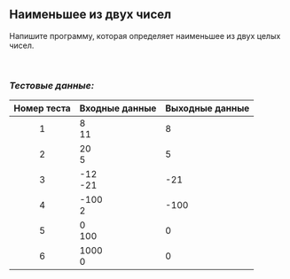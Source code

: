 ## Наименьшее из двух чисел

Напишите программу, которая определяет наименьшее из двух целых чисел.

<br>

### *Тестовые данные:*

| Номер теста | Входные данные | Выходные данные |
|:-----------:|----------------|-----------------|
|      1      | 8<br>11        | 8               |
|      2      | 20<br>5        | 5               |
|      3      | -12<br>-21     | -21             |
|      4      | -100<br>2      | -100            |
|      5      | 0<br>100       | 0               |
|      6      | 1000<br>0      | 0               |
